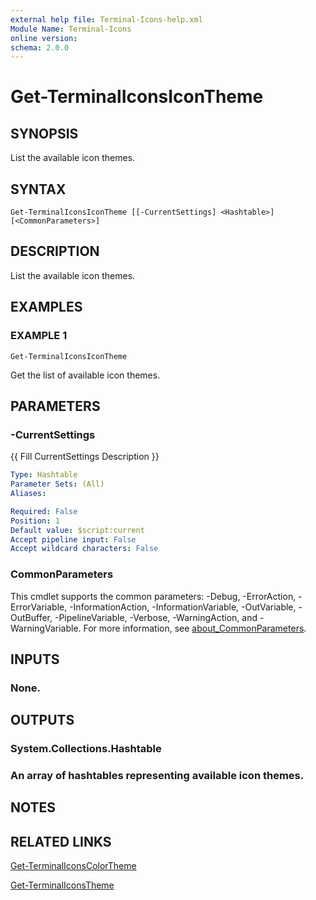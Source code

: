 ```yaml
---
external help file: Terminal-Icons-help.xml
Module Name: Terminal-Icons
online version:
schema: 2.0.0
---
```


# Get-TerminalIconsIconTheme

## SYNOPSIS
List the available icon themes.

## SYNTAX

```
Get-TerminalIconsIconTheme [[-CurrentSettings] <Hashtable>] [<CommonParameters>]
```

## DESCRIPTION
List the available icon themes.

## EXAMPLES

### EXAMPLE 1
```
Get-TerminalIconsIconTheme
```

Get the list of available icon themes.

## PARAMETERS

### -CurrentSettings
{{ Fill CurrentSettings Description }}

```yaml
Type: Hashtable
Parameter Sets: (All)
Aliases:

Required: False
Position: 1
Default value: $script:current
Accept pipeline input: False
Accept wildcard characters: False
```

### CommonParameters
This cmdlet supports the common parameters: -Debug, -ErrorAction, -ErrorVariable, -InformationAction, -InformationVariable, -OutVariable, -OutBuffer, -PipelineVariable, -Verbose, -WarningAction, and -WarningVariable. For more information, see [about_CommonParameters](http://go.microsoft.com/fwlink/?LinkID=113216).

## INPUTS

### None.
## OUTPUTS

### System.Collections.Hashtable
### An array of hashtables representing available icon themes.
## NOTES

## RELATED LINKS

[Get-TerminalIconsColorTheme]()

[Get-TerminalIconsTheme]()

